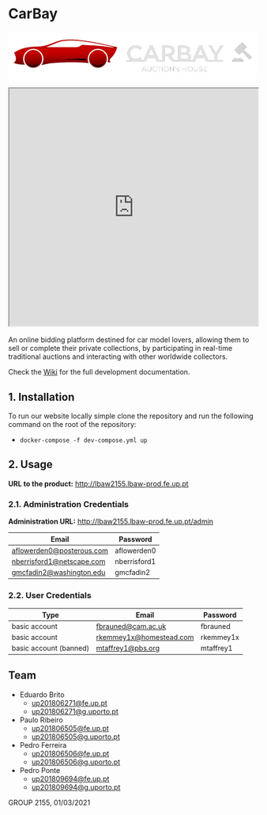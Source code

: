 # CarBay

![CarBay](public/images/icon.png)

<iframe src="https://drive.google.com/file/d/1tkYCCOoToFUIrzzssedewqL0a5ViSj8t/preview" width="100%" height="480" allow="autoplay"></iframe>

An online bidding platform destined for car model lovers, allowing them to sell or complete their private collections, by participating in real-time traditional auctions and interacting with other worldwide collectors.

Check the [Wiki](https://github.com/edurbrito/carbay/wiki) for the full development documentation.

## 1. Installation

To run our website locally simple clone the repository and run the following command on the root of the repository:

* `docker-compose -f dev-compose.yml up`

## 2. Usage

**URL to the product:** http://lbaw2155.lbaw-prod.fe.up.pt

### 2.1. Administration Credentials

**Administration URL:** http://lbaw2155.lbaw-prod.fe.up.pt/admin
 
|     Email     | Password |
| ------------- |----------|
| aflowerden0@posterous.com | aflowerden0 |
| nberrisford1@netscape.com | nberrisford1 |
| gmcfadin2@washington.edu | gmcfadin2 |

### 2.2. User Credentials

| Type | Email | Password |
|------|----------|----------|
| basic account | fbrauned@cam.ac.uk | fbrauned |
| basic account | rkemmey1x@homestead.com | rkemmey1x |
| basic account (banned) | mtaffrey1@pbs.org | mtaffrey1 |

## Team

* Eduardo Brito
    * [up201806271@fe.up.pt](mailto:up201806271@fe.up.pt)
    * [up201806271@g.uporto.pt](mailto:up201806271@g.uporto.pt)
* Paulo Ribeiro
    * [up201806505@fe.up.pt](mailto:up201806505@fe.up.pt)
    * [up201806505@g.uporto.pt](mailto:up201806505@g.uporto.pt)
* Pedro Ferreira
    * [up201806506@fe.up.pt](mailto:up201806506@fe.up.pt)
    * [up201806506@g.uporto.pt](mailto:up201806506@g.uporto.pt)
* Pedro Ponte
    * [up201809694@fe.up.pt](mailto:up201809694@fe.up.pt)
    * [up201809694@g.uporto.pt](mailto:up201809694@g.uporto.pt)

GROUP 2155, 01/03/2021
